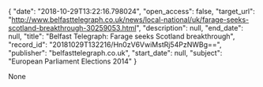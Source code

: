 {
  "date": "2018-10-29T13:22:16.798024", 
  "open_access": false, 
  "target_url": "http://www.belfasttelegraph.co.uk/news/local-national/uk/farage-seeks-scotland-breakthrough-30259053.html", 
  "description": null, 
  "end_date": null, 
  "title": "Belfast Telegraph: Farage seeks Scotland breakthrough", 
  "record_id": "20181029T132216/Hn0zV6VwiMstRj54PzNWBg==", 
  "publisher": "belfasttelegraph.co.uk", 
  "start_date": null, 
  "subject": "European Parliament Elections 2014"
}

None